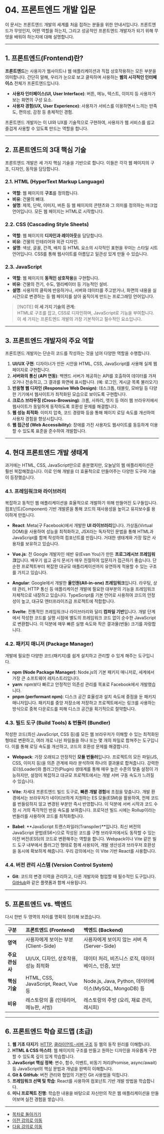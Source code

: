 # 04. 프론트엔드 개발 입문

이 문서는 프론트엔드 개발의 세계를 처음 접하는 분들을 위한 안내서입니다. 프론트엔드가 무엇인지, 어떤 역할을 하는지, 그리고 성공적인 프론트엔드 개발자가 되기 위해 무엇을 배워야 하는지에 대해 설명합니다.

---

## 1. 프론트엔드(Frontend)란?

**프론트엔드**는 사용자가 웹사이트나 웹 애플리케이션과 직접 상호작용하는 모든 부분을 의미합니다. 간단히 말해, 우리가 눈으로 보고 클릭하며 사용하는 **웹의 시각적인 인터페이스** 전체가 프론트엔드입니다.

- **사용자 인터페이스(UI, User Interface)**: 버튼, 메뉴, 텍스트, 이미지 등 사용자가 보는 화면의 구성 요소.
- **사용자 경험(UX, User Experience)**: 사용자가 서비스를 이용하면서 느끼는 만족도, 편의성, 감정 등 총체적인 경험.

프론트엔드 개발자는 이 UI와 UX를 기술적으로 구현하여, 사용자가 웹 서비스를 쉽고 즐겁게 사용할 수 있도록 만드는 역할을 합니다.

---

## 2. 프론트엔드의 3대 핵심 기술

프론트엔드 개발은 세 가지 핵심 기술을 기반으로 합니다. 이들은 각각 웹 페이지의 구조, 디자인, 동작을 담당합니다.

### 2.1. HTML (HyperText Markup Language)

- **역할**: 웹 페이지의 **구조**를 정의합니다.
- **비유**: 건물의 뼈대.
- **설명**: 제목, 단락, 이미지, 버튼 등 웹 페이지의 콘텐츠와 그 의미를 정의하는 마크업 언어입니다. 모든 웹 페이지는 HTML로 시작합니다.

### 2.2. CSS (Cascading Style Sheets)

- **역할**: 웹 페이지의 **디자인과 레이아웃**을 담당합니다.
- **비유**: 건물의 인테리어와 외관 디자인.
- **설명**: 색상, 글꼴, 간격, 배치 등 HTML 요소의 시각적인 표현을 꾸미는 스타일 시트 언어입니다. CSS를 통해 웹사이트를 아름답고 일관성 있게 만들 수 있습니다.

### 2.3. JavaScript

- **역할**: 웹 페이지의 **동적인 상호작용**을 구현합니다.
- **비유**: 건물의 전기, 수도, 엘리베이터 등 기능적인 설비.
- **설명**: 사용자의 클릭에 반응하거나, 서버와 데이터를 주고받거나, 화면의 내용을 실시간으로 변경하는 등 웹 페이지를 살아 움직이게 만드는 프로그래밍 언어입니다.

> [!NOTE] **이 세 가지 기술의 관계:**  
> HTML로 구조를 잡고, CSS로 디자인하며, JavaScript로 기능을 부여합니다. 이 세 가지는 프론트엔드 개발의 가장 기본적이고 필수적인 요소입니다.

---

## 3. 프론트엔드 개발자의 주요 역할

프론트엔드 개발자는 단순히 코드를 작성하는 것을 넘어 다양한 역할을 수행합니다.

1.  **UI/UX 구현**: 디자이너가 만든 시안을 HTML, CSS, JavaScript를 사용해 실제 웹 페이지로 구현합니다.
2.  **서버와의 통신 (API 연동)**: 백엔드 서버가 제공하는 API를 호출하여 데이터를 가져오거나 전송하고, 그 결과를 화면에 표시합니다. (예: 로그인, 게시글 목록 불러오기)
3.  **반응형 웹 디자인 (Responsive Web Design)**: 데스크톱, 태블릿, 모바일 등 다양한 기기에서 웹사이트가 최적화된 모습으로 보이도록 구현합니다.
4.  **크로스 브라우징 (Cross-Browsing)**: 크롬, 사파리, 엣지 등 여러 웹 브라우저에서 웹사이트가 동일하게 동작하도록 호환성 문제를 해결합니다.
5.  **웹 성능 최적화**: 이미지 압축, 코드 경량화 등을 통해 페이지 로딩 속도를 개선하여 사용자 경험을 향상시킵니다.
6.  **웹 접근성 (Web Accessibility)**: 장애를 가진 사용자도 웹사이트를 동등하게 이용할 수 있도록 표준을 준수하여 개발합니다.

---

## 4. 현대 프론트엔드 개발 생태계

과거에는 HTML, CSS, JavaScript만으로 충분했지만, 오늘날의 웹 애플리케이션은 훨씬 복잡해졌습니다. 이로 인해 개발을 더 효율적으로 만들어주는 다양한 도구와 기술이 등장했습니다.

### 4.1. 프레임워크와 라이브러리

복잡하고 동적인 웹 애플리케이션을 효율적으로 개발하기 위해 만들어진 도구들입니다. 컴포넌트(Component) 기반 개발론을 통해 코드의 재사용성을 높이고 유지보수를 용이하게 만듭니다.

-   **React**: Meta(구 Facebook)에서 개발한 **UI 라이브러리**입니다. 가상돔(Virtual DOM)을 사용하여 성능을 최적화하고, JSX라는 독자적인 문법을 통해 HTML과 JavaScript를 함께 작성하여 컴포넌트를 만듭니다. 거대한 생태계와 가장 많은 사용자를 보유하고 있습니다.

-   **Vue.js**: 전 Google 개발자인 에반 유(Evan You)가 만든 **프로그레시브 프레임워크**입니다. 배우기 쉽고 공식 문서가 매우 친절하여 입문자가 접근하기 좋습니다. 단순한 프로젝트부터 복잡한 대규모 애플리케이션까지 유연하게 적용할 수 있는 구조를 가지고 있습니다.

-   **Angular**: Google에서 개발한 **올인원(All-in-one) 프레임워크**입니다. 라우팅, 상태 관리, HTTP 통신 등 애플리케이션 개발에 필요한 대부분의 기능을 프레임워크 자체적으로 내장하고 있습니다. TypeScript를 기본 언어로 사용하여 코드의 안정성이 높고, 대규모 엔터프라이즈급 프로젝트에 적합합니다.

-   **Svelte**: 전통적인 프레임워크나 라이브러리와 달리 **컴파일 기반**입니다. 개발 단계에서 작성한 코드를 실행 시점에 별도의 프레임워크 코드 없이 순수한 JavaScript로 변환합니다. 이 덕분에 매우 빠른 실행 속도와 작은 결과물(번들) 크기를 자랑합니다.

### 4.2. 패키지 매니저 (Package Manager)

개발에 필요한 다양한 코드(패키지)를 쉽게 설치하고 관리할 수 있게 해주는 도구입니다.

-   **npm (Node Package Manager)**: Node.js의 기본 패키지 매니저로, 세계에서 가장 큰 소프트웨어 레지스트리입니다.
-   **yarn**: npm보다 빠르고 안정적인 의존성 관리를 목표로 Facebook에서 개발했습니다.
-   **pnpm (performant npm)**: 디스크 공간 효율성과 설치 속도에 중점을 둔 패키지 매니저입니다. 패키지를 중앙 저장소에 저장하고 프로젝트에서는 링크를 사용하는 방식으로 중복 다운로드를 피해 디스크 공간을 획기적으로 절약합니다.

### 4.3. 빌드 도구 (Build Tools) & 번들러 (Bundler)

작성한 코드(최신 JavaScript, CSS 등)를 모든 웹 브라우저가 이해할 수 있는 최적화된 형태로 변환하고, 여러 개로 나뉜 파일들을 하나 또는 몇 개의 파일로 합쳐주는 도구입니다. 이를 통해 로딩 속도를 개선하고, 코드의 호환성 문제를 해결합니다.

-   **Webpack**: 가장 오래되고 안정적인 **모듈 번들러**입니다. 프로젝트의 모든 파일(JS, CSS, 이미지 등)을 의존 관계에 따라 분석하여 하나의 결과물로 합쳐줍니다. 강력한 로더(Loader)와 플러그인(Plugin) 생태계를 통해 매우 높은 수준의 맞춤 설정이 가능하지만, 설정이 복잡하고 대규모 프로젝트에서는 개발 서버 구동 속도가 느려질 수 있습니다.

-   **Vite**: 차세대 프론트엔드 빌드 도구로, **빠른 개발 경험**에 초점을 맞춥니다. 개발 환경에서는 브라우저가 네이티브하게 지원하는 ES 모듈(ESM)을 활용하여, 전체 코드를 번들링하지 않고 변경된 부분만 즉시 반영합니다. 이 덕분에 서버 시작과 코드 수정 시 거의 즉각적인 반응 속도를 보여줍니다. 프로덕션 빌드 시에는 Rollup이라는 번들러를 사용하여 코드를 최적화합니다.

-   **Babel**: **JavaScript 트랜스파일러(Transpiler)**입니다. 최신 버전의 JavaScript 문법(ES6+)으로 작성된 코드를 구형 브라우저에서도 동작할 수 있는 이전 버전(ES5)의 코드로 변환해주는 역할을 합니다. Webpack이나 Vite 같은 빌드 도구 내부에서 플러그인 형태로 함께 사용되어, 개발 생산성과 브라우저 호환성을 동시에 확보하게 해줍니다. 우리 강의에서는 이 Vite 기반 React를 사용합니다.

### 4.4. 버전 관리 시스템 (Version Control System)

- **Git**: 코드의 변경 이력을 관리하고, 다른 개발자와 협업할 때 필수적인 도구입니다. [GitHub](https://github.com)와 같은 플랫폼과 함께 사용됩니다.

---

## 5. 프론트엔드 vs. 백엔드

다시 한번 두 영역의 차이를 명확히 정리해 보겠습니다.

| 구분            | **프론트엔드 (Frontend)**              | **백엔드 (Backend)**                                   |
| :-------------- | :------------------------------------- | :----------------------------------------------------- |
| **영역**        | 사용자에게 보이는 부분 (Client-Side)   | 사용자에게 보이지 않는 서버 측 (Server-Side)           |
| **주요 관심사** | UI/UX, 디자인, 상호작용, 성능 최적화   | 데이터 처리, 비즈니스 로직, 데이터베이스, 인증, 보안   |
| **핵심 기술**   | HTML, CSS, JavaScript, React, Vue 등   | Node.js, Java, Python, 데이터베이스(MySQL, MongoDB) 등 |
| **비유**        | 레스토랑의 홀 (인테리어, 메뉴판, 서빙) | 레스토랑의 주방 (요리, 재료 관리, 레시피)              |

---

## 6. 프론트엔드 학습 로드맵 (초급)

1.  **웹 기초 다지기**: [HTTP](03-HTTP.md), [클라이언트-서버 구조](02-Client-Server-Architecture.md) 등 웹의 동작 원리를 이해합니다.
2.  **HTML & CSS 마스터**: 웹 페이지의 구조를 만들고 원하는 디자인을 자유롭게 구현할 수 있도록 깊이 있게 학습합니다.
3.  **JavaScript 핵심 정복**: 변수, 함수, 이벤트, 비동기 처리(Promise, async/await) 등 JavaScript의 핵심 문법과 개념을 완벽히 이해합니다.
4.  **Git & GitHub**: 버전 관리와 협업의 기본인 Git 사용법을 익힙니다.
5.  **프레임워크 선택 및 학습**: React를 사용하여 컴포넌트 기반 개발 방법을 학습합니다.
6.  **미니 프로젝트 진행**: 학습한 내용을 바탕으로 자신만의 작은 웹 애플리케이션을 만들어보며 실전 경험을 쌓습니다.

---

- [목차로 돌아가기](../README.md)
- [이전 강의로 이동](03-HTTP.md)
- [다음 강의로 이동](05-Git-and-GitHub-Fundamentals.md)
